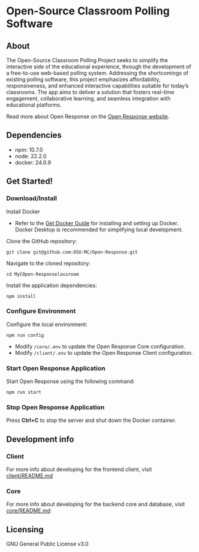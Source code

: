 # Open-Source Classroom Polling Software
## About
The Open-Source Classroom Polling Project seeks to simplify the interactive side of the educational experience, through the development of a free-to-use web-based polling system. Addressing the shortcomings of existing polling software, this project emphasizes affordability, responsiveness, and enhanced interactive capabilities suitable for today’s classrooms. The app aims to deliver a solution that fosters real-time engagement, collaborative learning, and seamless integration with educational platforms.

Read more about Open Response on the [Open Response website](https://osu-mc.github.io).

## Dependencies
- npm: 10.7.0
- node: 22.2.0
- docker: 24.0.9

## Get Started!
### Download/Install
Install Docker
- Refer to the [Get Docker Guide](https://docs.docker.com/get-docker/) for installing and setting up Docker. Docker Desktop is recommended for simplifying local development.

Clone the GitHub repository:
```
git clone git@github.com:OSU-MC/Open-Response.git
```

Navigate to the cloned repository:
```
cd MyCOpen-Responselassroom
```

Install the application dependencies:
```
npm install
```

### Configure Environment
Configure the local environment:
```
npm run config
```

- Modify `/core/.env` to update the Open Response Core configuration.
- Modify `/client/.env` to update the Open Response Client configuration.

### Start Open Response Application
Start Open Response using the following command:
```
npm run start
```

### Stop Open Response Application
Press **Ctrl+C** to stop the server and shut down the Docker container.

## Development info
### Client
For more info about developing for the frontend client, visit [client/README.md](https://github.com/OSU-MC/Open-Response/tree/main/client)

### Core
For more info about developing for the backend core and database, visit [core/README.md](https://github.com/OSU-MC/Open-Response/tree/main/core)

## Licensing
GNU General Public License v3.0

